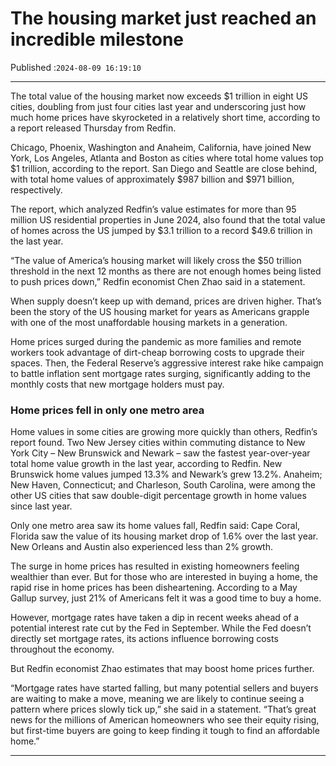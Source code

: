 # The housing market just reached an incredible milestone

Published :`2024-08-09 16:19:10`

---

The total value of the housing market now exceeds $1 trillion in eight US cities, doubling from just four cities last year and underscoring just how much home prices have skyrocketed in a relatively short time, according to a report released Thursday from Redfin.

Chicago, Phoenix, Washington and Anaheim, California, have joined New York, Los Angeles, Atlanta and Boston as cities where total home values top $1 trillion, according to the report. San Diego and Seattle are close behind, with total home values of approximately $987 billion and $971 billion, respectively.

The report, which analyzed Redfin’s value estimates for more than 95 million US residential properties in June 2024, also found that the total value of homes across the US jumped by $3.1 trillion to a record $49.6 trillion in the last year.

“The value of America’s housing market will likely cross the $50 trillion threshold in the next 12 months as there are not enough homes being listed to push prices down,” Redfin economist Chen Zhao said in a statement.

When supply doesn’t keep up with demand, prices are driven higher. That’s been the story of the US housing market for years as Americans grapple with one of the most unaffordable housing markets in a generation.

Home prices surged during the pandemic as more families and remote workers took advantage of dirt-cheap borrowing costs to upgrade their spaces. Then, the Federal Reserve’s aggressive interest rake hike campaign to battle inflation sent mortgage rates surging, significantly adding to the monthly costs that new mortgage holders must pay.

### Home prices fell in only one metro area

Home values in some cities are growing more quickly than others, Redfin’s report found. Two New Jersey cities within commuting distance to New York City – New Brunswick and Newark – saw the fastest year-over-year total home value growth in the last year, according to Redfin. New Brunswick home values jumped 13.3% and Newark’s grew 13.2%. Anaheim; New Haven, Connecticut; and Charleson, South Carolina, were among the other US cities that saw double-digit percentage growth in home values since last year.

Only one metro area saw its home values fall, Redfin said: Cape Coral, Florida saw the value of its housing market drop of 1.6% over the last year. New Orleans and Austin also experienced less than 2% growth.

The surge in home prices has resulted in existing homeowners feeling wealthier than ever. But for those who are interested in buying a home, the rapid rise in home prices has been disheartening. According to a May Gallup survey, just 21% of Americans felt it was a good time to buy a home.

However, mortgage rates have taken a dip in recent weeks ahead of a potential interest rate cut by the Fed in September. While the Fed doesn’t directly set mortgage rates, its actions influence borrowing costs throughout the economy.

But Redfin economist Zhao estimates that may boost home prices further.

“Mortgage rates have started falling, but many potential sellers and buyers are waiting to make a move, meaning we are likely to continue seeing a pattern where prices slowly tick up,” she said in a statement. “That’s great news for the millions of American homeowners who see their equity rising, but first-time buyers are going to keep finding it tough to find an affordable home.”

---

